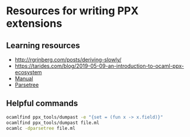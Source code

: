 # Resources for writing PPX extensions

## Learning resources

- http://rgrinberg.com/posts/deriving-slowly/
- https://tarides.com/blog/2019-05-09-an-introduction-to-ocaml-ppx-ecosystem
- [Manual](https://ocaml-ppx.github.io/ppxlib/ppxlib/index.html)
- [Parsetree](https://github.com/ocaml/ocaml/blob/trunk/parsing/parsetree.mli)

## Helpful commands

```sh
ocamlfind ppx_tools/dumpast -e "{set = (fun x -> x.field)}"
ocamlfind ppx_tools/dumpast file.ml
ocamlc -dparsetree file.ml
```